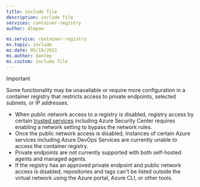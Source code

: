 ```yaml
---
title: include file
description: include file
services: container-registry
author: dlepow

ms.service: container-registry
ms.topic: include
ms.date: 05/19/2021
ms.author: danlep
ms.custom: include file
---
```


> [!IMPORTANT]
> Some functionality may be unavailable or require more configuration in a container registry that restricts access to private endpoints, selected subnets, or IP addresses.
>
> * When public network access to a registry is disabled, registry access by certain [trusted services](../articles/container-registry/allow-access-trusted-services.md) including Azure Security Center requires enabling a network setting to bypass the network rules.
> * Once the public network access is disabled, Instances of certain Azure services including Azure DevOps Services are currently unable to access the container registry. 
> * Private endpoints are not currently supported with both self-hosted agents and managed agents.  
> * If the registry has an approved private endpoint and public network access is disabled, repositories and tags can't be listed outside the virtual network using the Azure portal, Azure CLI, or other tools.
